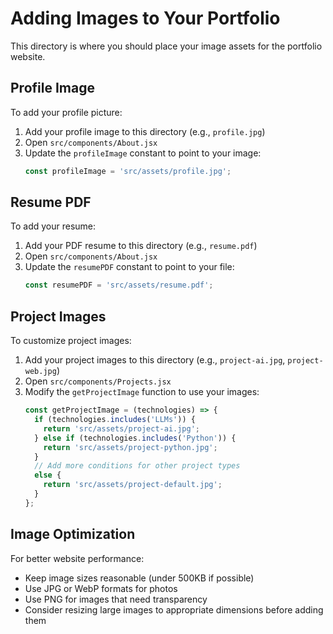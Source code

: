 # Adding Images to Your Portfolio

This directory is where you should place your image assets for the portfolio website.

## Profile Image

To add your profile picture:
1. Add your profile image to this directory (e.g., `profile.jpg`)
2. Open `src/components/About.jsx`
3. Update the `profileImage` constant to point to your image:
   ```javascript
   const profileImage = 'src/assets/profile.jpg';
   ```

## Resume PDF

To add your resume:
1. Add your PDF resume to this directory (e.g., `resume.pdf`)
2. Open `src/components/About.jsx`
3. Update the `resumePDF` constant to point to your file:
   ```javascript
   const resumePDF = 'src/assets/resume.pdf';
   ```

## Project Images

To customize project images:
1. Add your project images to this directory (e.g., `project-ai.jpg`, `project-web.jpg`)
2. Open `src/components/Projects.jsx`
3. Modify the `getProjectImage` function to use your images:
   ```javascript
   const getProjectImage = (technologies) => {
     if (technologies.includes('LLMs')) {
       return 'src/assets/project-ai.jpg';
     } else if (technologies.includes('Python')) {
       return 'src/assets/project-python.jpg';
     }
     // Add more conditions for other project types
     else {
       return 'src/assets/project-default.jpg';
     }
   };
   ```

## Image Optimization

For better website performance:
- Keep image sizes reasonable (under 500KB if possible)
- Use JPG or WebP formats for photos
- Use PNG for images that need transparency
- Consider resizing large images to appropriate dimensions before adding them 